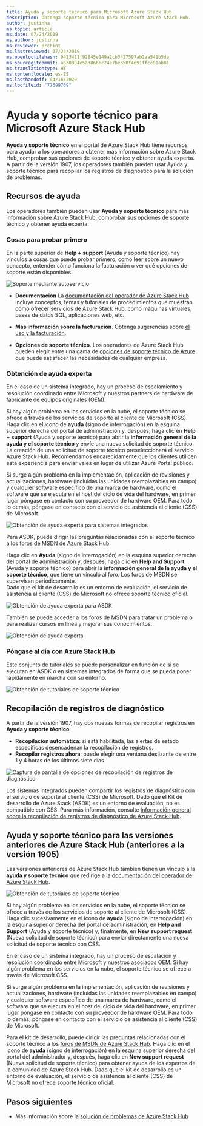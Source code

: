 ```yaml
---
title: Ayuda y soporte técnico para Microsoft Azure Stack Hub
description: Obtenga soporte técnico para Microsoft Azure Stack Hub.
author: justinha
ms.topic: article
ms.date: 07/24/2019
ms.author: justinha
ms.reviewer: prchint
ms.lastreviewed: 07/24/2019
ms.openlocfilehash: 9423411f92845e149a2cb3427597ab2aa541b5da
ms.sourcegitcommit: a630894e5a38666c24e7be350f4691ffce81ab81
ms.translationtype: HT
ms.contentlocale: es-ES
ms.lasthandoff: 04/16/2020
ms.locfileid: "77699769"
---
```

# <a name="microsoft-azure-stack-hub-help-and-support"></a>Ayuda y soporte técnico para Microsoft Azure Stack Hub

**Ayuda y soporte técnico** en el portal de Azure Stack Hub tiene recursos para ayudar a los operadores a obtener más información sobre Azure Stack Hub, comprobar sus opciones de soporte técnico y obtener ayuda experta. A partir de la versión 1907, los operadores también pueden usar Ayuda y soporte técnico para recopilar los registros de diagnóstico para la solución de problemas.  

## <a name="help-resources"></a>Recursos de ayuda 

Los operadores también pueden usar **Ayuda y soporte técnico** para más información sobre Azure Stack Hub, comprobar sus opciones de soporte técnico y obtener ayuda experta. 

### <a name="things-to-try-first"></a>Cosas para probar primero

En la parte superior de **Help + support** (Ayuda y soporte técnico) hay vínculos a cosas que puede probar primero, como leer sobre un nuevo concepto, entender cómo funciona la facturación o ver qué opciones de soporte están disponibles. 

![Soporte mediante autoservicio](media/azure-stack-help-and-support/get-support-tiles.png)

- **Documentación** La [documentación del operador de Azure Stack Hub](index.yml) incluye conceptos, temas y tutoriales de procedimientos que muestran cómo ofrecer servicios de Azure Stack Hub, como máquinas virtuales, bases de datos SQL, aplicaciones web, etc. 

- **Más información sobre la facturación**. Obtenga sugerencias sobre [el uso y la facturación](azure-stack-billing-and-chargeback.md).

- **Opciones de soporte técnico**. Los operadores de Azure Stack Hub pueden elegir entre una gama de [opciones de soporte técnico de Azure](https://aka.ms/azstacksupport) que puede satisfacer las necesidades de cualquier empresa. 

### <a name="get-expert-help"></a>Obtención de ayuda experta 

En el caso de un sistema integrado, hay un proceso de escalamiento y resolución coordinado entre Microsoft y nuestros partners de hardware de fabricante de equipos originales (OEM).

Si hay algún problema en los servicios en la nube, el soporte técnico se ofrece a través de los servicios de soporte al cliente de Microsoft (CSS). Haga clic en el icono de **ayuda** (signo de interrogación) en la esquina superior derecha del portal de administración y, después, haga clic en **Help + support** (Ayuda y soporte técnico) para abrir la **información general de la ayuda y el soporte técnico** y envíe una nueva solicitud de soporte técnico. La creación de una solicitud de soporte técnico preseleccionará el servicio Azure Stack Hub. Recomendamos encarecidamente que los clientes utilicen esta experiencia para enviar vales en lugar de utilizar Azure Portal público. 

Si surge algún problema en la implementación, aplicación de revisiones y actualizaciones, hardware (incluidas las unidades reemplazables en campo) y cualquier software específico de una marca de hardware, como el software que se ejecuta en el host del ciclo de vida del hardware, en primer lugar póngase en contacto con su proveedor de hardware OEM. Para todo lo demás, póngase en contacto con el servicio de asistencia al cliente (CSS) de Microsoft.

![Obtención de ayuda experta para sistemas integrados](media/azure-stack-help-and-support/get-support-integrated.png)

Para ASDK, puede dirigir las preguntas relacionadas con el soporte técnico a los [foros de MSDN de Azure Stack Hub](https://social.msdn.microsoft.com/Forums/azure/home?forum=azurestack). 

Haga clic en **Ayuda** (signo de interrogación) en la esquina superior derecha del portal de administración y, después, haga clic en **Help and Support** (Ayuda y soporte técnico) para abrir la **información general de la ayuda y el soporte técnico**, que tiene un vínculo al foro. Los foros de MSDN se supervisan periódicamente.  
Dado que el kit de desarrollo es un entorno de evaluación, el servicio de asistencia al cliente (CSS) de Microsoft no ofrece soporte técnico oficial.

![Obtención de ayuda experta para ASDK](media/azure-stack-help-and-support/get-support-asdk.png)

También se puede acceder a los foros de MSDN para tratar un problema o para realizar cursos en línea y mejorar sus conocimientos. 

![Obtención de ayuda experta](media/azure-stack-help-and-support/get-support-cards.png)

### <a name="get-up-to-speed-with-azure-stack-hub"></a>Póngase al día con Azure Stack Hub

Este conjunto de tutoriales se puede personalizar en función de si se ejecutan en ASDK o en sistemas integrados de forma que se pueda poner rápidamente en marcha con su entorno. 

![Obtención de tutoriales de soporte técnico](media/azure-stack-help-and-support/get-support-tutorials.png)

## <a name="diagnostic-log-collection"></a>Recopilación de registros de diagnóstico

A partir de la versión 1907, hay dos nuevas formas de recopilar registros en **Ayuda y soporte técnico**:

- **Recopilación automática**: si está habilitada, las alertas de estado específicas desencadenan la recopilación de registros. 
- **Recopilar registros ahora**: puede elegir una ventana deslizante de entre 1 y 4 horas de los últimos siete días.

![Captura de pantalla de opciones de recopilación de registros de diagnóstico](media/azure-stack-automatic-log-collection/azure-stack-log-collection-overview.png)

Los sistemas integrados pueden compartir los registros de diagnóstico con el servicio de soporte al cliente (CSS) de Microsoft. Dado que el Kit de desarrollo de Azure Stack (ASDK) es un entorno de evaluación, no es compatible con CSS. Para más información, consulte [Información general sobre la recopilación de registros de diagnóstico de Azure Stack Hub](azure-stack-diagnostic-log-collection-overview.md).



## <a name="help-and-support-for-earlier-releases-azure-stack-hub-pre-1905"></a>Ayuda y soporte técnico para las versiones anteriores de Azure Stack Hub (anteriores a la versión 1905)

Las versiones anteriores de Azure Stack Hub también tienen un vínculo a la **ayuda y soporte técnico** que redirige a la [documentación del operador de Azure Stack Hub](https://aka.ms/adminportaldocs).

![Obtención de tutoriales de soporte técnico](media/azure-stack-help-and-support/get-support-previous.png)

Si hay algún problema en los servicios en la nube, el soporte técnico se ofrece a través de los servicios de soporte al cliente de Microsoft (CSS). Haga clic sucesivamente en el icono de **ayuda** (signo de interrogación) en la esquina superior derecha del portal de administración, en **Help and Support** (Ayuda y soporte técnico) y, finalmente, en **New support request** (Nueva solicitud de soporte técnico) para enviar directamente una nueva solicitud de soporte técnico con CSS.

En el caso de un sistema integrado, hay un proceso de escalación y resolución coordinado entre Microsoft y nuestros asociados OEM. Si hay algún problema en los servicios en la nube, el soporte técnico se ofrece a través de Microsoft CSS. 

Si surge algún problema en la implementación, aplicación de revisiones y actualizaciones, hardware (incluidas las unidades reemplazables en campo) y cualquier software específico de una marca de hardware, como el software que se ejecuta en el host del ciclo de vida del hardware, en primer lugar póngase en contacto con su proveedor de hardware OEM. Para todo lo demás, póngase en contacto con el servicio de asistencia al cliente (CSS) de Microsoft.

Para el kit de desarrollo, puede dirigir las preguntas relacionadas con el soporte técnico a los [foros de MSDN de Azure Stack Hub](https://social.msdn.microsoft.com/Forums/azure/home?forum=azurestack). Haga clic en el icono de **ayuda** (signo de interrogación) en la esquina superior derecha del portal del administrador y, después, haga clic en **New support request** (Nueva solicitud de soporte técnico) para obtener ayuda de los expertos de la comunidad de Azure Stack Hub.
Dado que el kit de desarrollo es un entorno de evaluación, el servicio de asistencia al cliente (CSS) de Microsoft no ofrece soporte técnico oficial.

## <a name="next-steps"></a>Pasos siguientes

- Más información sobre la [solución de problemas de Azure Stack Hub](azure-stack-troubleshooting.md)